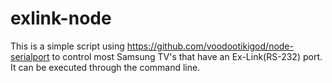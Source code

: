 # exlink-node

This is a simple script using https://github.com/voodootikigod/node-serialport to control most Samsung TV's that have an Ex-Link(RS-232) port.  It can be executed through the command line.

